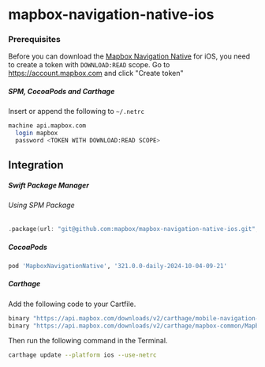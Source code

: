 # mapbox-navigation-native-ios

### Prerequisites

Before you can download the [Mapbox Navigation Native](https://github.com/mapbox/mapbox-navigation-native) for iOS, you need to create a token with `DOWNLOAD:READ` scope.
Go to https://account.mapbox.com and click "Create token"

##### SPM, CocoaPods and Carthage
Insert or append the following to `~/.netrc`

```bash
machine api.mapbox.com
  login mapbox
  password <TOKEN WITH DOWNLOAD:READ SCOPE>
```

## Integration

##### Swift Package Manager

###### Using SPM Package

```swift
.package(url: "git@github.com:mapbox/mapbox-navigation-native-ios.git", from: "321.0.0-daily-2024-10-04-09-21"),
```

##### CocoaPods

```ruby
pod 'MapboxNavigationNative', '321.0.0-daily-2024-10-04-09-21'
```

##### Carthage

Add the following code to your Cartfile.

```bash
binary "https://api.mapbox.com/downloads/v2/carthage/mobile-navigation-native/MapboxNavigationNative.json" == 321.0.0-daily-2024-10-04-09-21
binary "https://api.mapbox.com/downloads/v2/carthage/mapbox-common/MapboxCommon-ios.json" == 24.8.0-daily-2024-10-04-09-21
```

Then run the following command in the Terminal.
```bash
carthage update --platform ios --use-netrc
```
